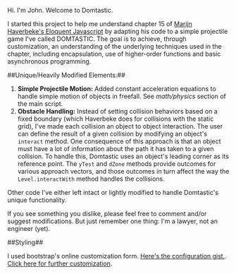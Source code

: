 Hi. I'm John. Welcome to Domtastic.

I started this project to help me understand chapter 15 of [Marijn Haverbeke's Eloquent Javascript](http://eloquentjavascript.net/index.html) by adapting his code to a simple projectile game I've called DOMTASTIC. The goal is to achieve, through customization, an understanding of the underlying techniques used in the chapter, including encapsulation, use of higher-order functions and basic asynchronous programming. 

##Unique/Heavily Modified Elements:##

1. **Simple Projectile Motion:** Added constant acceleration equations to handle simple motion of objects in freefall. See *math/physics* section of the main script. 
2. **Obstacle Handling:** Instead of setting collision behaviors based on a fixed boundary (which Haverbeke does for collisions with the static grid), I've made each collision an object to object interaction. The user can define the result of a given collision by modifying an object's `interact` method. One consequence of this approach is that an object must have a lot of information about the path it has taken to a given collision. To handle this, Domtastic uses an object's leading corner as its reference point. The `yTest` and `dZone` methods provide outcomes for various approach vectors, and those outcomes in turn affect the way the `Level.interactWith` method handles the collisions.

Other code I've either left intact or lightly modified to handle Domtastic's unique functionality.

If you see something you dislike, please feel free to comment and/or suggest modifications. But just remember one thing: I'm a lawyer, not an engineer (yet).

##Styling##

I used bootstrap's online customization form. [Here's the configuration gist.](https://gist.github.com/67d862f7aaa14bc02a89). [Click here for further customization](http://getbootstrap.com/customize/?id=67d862f7aaa14bc02a89).

